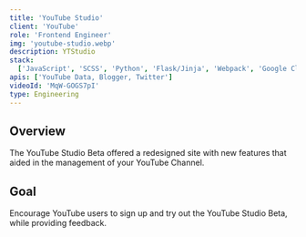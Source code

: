 ```yaml
---
title: 'YouTube Studio'
client: 'YouTube'
role: 'Frontend Engineer'
img: 'youtube-studio.webp'
description: YTStudio
stack:
  ['JavaScript', 'SCSS', 'Python', 'Flask/Jinja', 'Webpack', 'Google Cloud']
apis: ['YouTube Data, Blogger, Twitter']
videoId: 'MqW-GOGS7pI'
type: Engineering
---
```


## Overview

The YouTube Studio Beta offered a redesigned site with new features that aided in the management of your YouTube Channel.

## Goal

Encourage YouTube users to sign up and try out the YouTube Studio Beta, while providing feedback.
